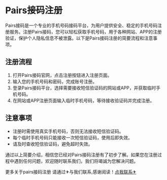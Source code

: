 # Pairs接码注册

Pairs接码是一个专业的手机号码接码平台，为用户提供安全、稳定的手机号码注册服务。注册Pairs接码，您可以轻松获取手机号码，用于各种网站、APP的注册验证，保护个人隐私信息不被泄露。以下是Pairs接码注册的简要流程和注意事项。

## 注册流程

1. 打开Pairs接码官网，点击注册按钮进入注册页面。
2. 输入您的手机号码和密码，完成账号注册。
3. 登录Pairs接码平台，选择需要接收短信验证码的网站或APP，并获取临时手机号码。
4. 在网站或APP注册页面输入临时手机号码，等待接收验证码并完成注册。

## 注意事项

- 注册时需使用真实手机号码，否则无法接收短信验证码。
- 每个临时手机号码只能接收一次短信验证码，使用后即失效。
- 请及时查收短信验证码，避免超时失效。

通过以上简要介绍，相信您已经对Pairs接码注册有了初步了解。如果您在注册过程中遇到任何问题，欢迎随时联系我们，我们将竭诚为您解决问题。

更多关于pairs接码注册 请通过✈与我们联系,感谢阅读！[点我联系✈](https://www.G208.com)